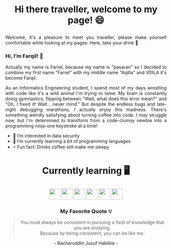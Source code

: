 <h1><p align="center">Hi there traveller, welcome to my page! 😄</p></h1>

<p align="justify">Welcome, it's a pleasure to meet you traveller, please make yourself comfortable while looking at my pages. Here, take your drink 🧋</p>

### Hi, I’m Farqil! 👋
<p align="justify">Actually my name is Farrel, because my name is "pasaran" so I decided to combine my first name "Farrel" with my middle name "Aqilla" and VOILA it's become Farqil.</p>

<p align="justify">As an Informatics Engineering student, I spend most of my days wrestling with code like it's a wild animal I'm trying to tame. My brain is constantly doing gymnastics, flipping between "Wait, what does this error mean?" and "Oh, I fixed it! Wait... never mind." But despite the endless bugs and late-night debugging marathons, I actually enjoy this madness. There's something weirdly satisfying about turning coffee into code. I may struggle now, but I'm determined to transform from a code-clumsy newbie into a programming ninja-one keystroke at a time!</p>

- 👀 I’m interested in data security
- 🌱 I’m currently learning a bit of programming languages
- ⚡ Fun fact: Drinks coffee still make me sleepy

<h1><p align="center">Currently learning 🖥️</p></h1>

<p align="center"> <img height="35" src=https://img.shields.io/badge/lua-%232C2D72.svg?style=for-the-badge&logo=lua&logoColor=white)> <img height="35" src=https://img.shields.io/badge/c-%2300599C.svg?style=for-the-badge&logo=c&logoColor=white> <img height="35" src=https://img.shields.io/badge/c++-%2300599C.svg?style=for-the-badge&logo=c%2B%2B&logoColor=white> <img height="35" src=https://img.shields.io/badge/html5-%23E34F26.svg?style=for-the-badge&logo=html5&logoColor=white> <img height="35" src=https://img.shields.io/badge/css3-%231572B6.svg?style=for-the-badge&logo=css3&logoColor=white> <img height="35" src=https://img.shields.io/badge/python-3670A0?style=for-the-badge&logo=python&logoColor=ffdd54></p>

<h3><p align="center">My Favorite Quote 💡</p></h3>

<blockquote class="blockquote blockquote-center">
<p align="center">You must always be consistent in pursuing a field of knowledge that you are studying.<br>Because by being consistent, you can be like me.</p>
</blockquote>  
<footer><p align="center">- Bacharuddin Jusuf Habibie -</p></footer>



<!---
Farqil/Farqil is a ✨ special ✨ repository because its `README.md` (this file) appears on your GitHub profile.
You can click the Preview link to take a look at your changes.
--->
